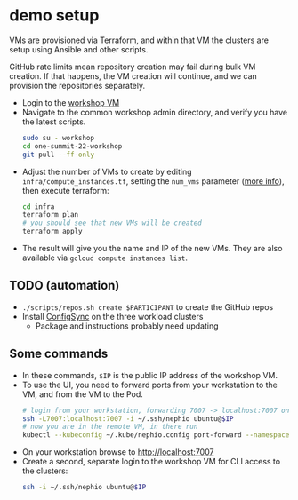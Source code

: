 # demo setup

VMs are provisioned via Terraform, and within that VM the clusters are setup
using Ansible and other scripts.

GitHub rate limits mean repository creation may fail during bulk VM creation.
If that happens, the VM creation will continue, and we can provision the
repositories separately.

* Login to the [workshop VM](https://console.cloud.google.com/compute/instancesDetail/zones/us-central1-a/instances/workshop?project=pure-faculty-367518&supportedpurview=project)
* Navigate to the common workshop admin directory, and verify you have the
  latest scripts.
  ```bash
  sudo su - workshop
  cd one-summit-22-workshop
  git pull --ff-only
  ```
* Adjust the number of VMs to create by editing `infra/compute_instances.tf`,
  setting the `num_vms` parameter ([more info](infra/README.md)), then execute terraform:
  ```bash
  cd infra
  terraform plan
  # you should see that new VMs will be created
  terraform apply
  ```
* The result will give you the name and IP of the new VMs. They are also
  available via `gcloud compute instances list`.


## TODO (automation)
* `./scripts/repos.sh create $PARTICIPANT` to create the GitHub repos
* Install [ConfigSync](https://github.com/nephio-project/nephio-poc#installing-config-sync-in-workload-clusters) on the three workload clusters
  * Package and instructions probably need updating


## Some commands
* In these commands, `$IP` is the public IP address of the workshop VM.
* To use the UI, you need to forward ports from your workstation to the VM, and
  from the VM to the Pod.
  ```bash
  # login from your workstation, forwarding 7007 -> localhost:7007 on the remote VM.
  ssh -L7007:localhost:7007 -i ~/.ssh/nephio ubuntu@$IP
  # now you are in the remote VM, in there run
  kubectl --kubeconfig ~/.kube/nephio.config port-forward --namespace=nephio-webui svc/nephio-webui 7007
  ```
* On your workstation browse to [http://localhost:7007](http://localhost:7007)
* Create a second, separate login to the workshop VM for CLI access to the
  clusters:
  ```bash
  ssh -i ~/.ssh/nephio ubuntu@$IP
  ```
